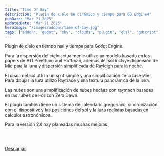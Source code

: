 ```yaml
---
title: "Time Of Day"
description: "Plugin de cielo en dinámico y tiempo para GD Engine4"
pubDate: "Mar 21 2025"
updatedDate: "Mar 21 2025"
heroImage: "/images/addons/time-of-day.jpg"
tags: ["addon", "godot", "sky", "clouds", "plugin", "glsl", "gdscript"]
---
```


Plugin de cielo en tiempo real y tiempo para Godot Engine.

Para la dispersión del cielo actualmente utilizo un modelo basado en los papers de ATI Preetham and Hoffman, además del sol incluye dispersión de Mie para la luna y dispersión simplificada de Rayleigh para la noche.

El disco del sol utiliza un spot simple y una simplificación de la fase Mie. Para dibujar la luna utilizo Raytrace y una textura panorámica de la luna.

Las nubes son una simplificación de nubes hechas con raymach basadas en las nubes de Horizon Zero Dawn.

El plugin también tiene un sistema de calendario gregoriano, sincronización con el dispositivo y las posiciones del sol y la luna realistas basadas en cálculos astronómicos.

Para la versión 2.0 hay planeadas muchas mejoras.

<br><br>

<div class="text-center p-10 justify-center items-center gap-5 flex flex-row">
<a 
href="https://github.com/j-c7/time-of-day" target=_bank 
class="text-center font-bold p-5 rounded-md w-full bg-blue-600 hover:bg-blue-500"> 
    Descargar 
</a>
</div>
